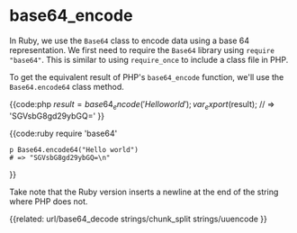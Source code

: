 # base64_encode

In Ruby, we use the `Base64` class to encode data using a base 64
representation. We first need to require the `Base64` library using `require
"base64"`. This is similar to using `require_once` to include a class file in
PHP.

To get the equivalent result of PHP's `base64_encode` function, we'll use the
`Base64.encode64` class method.


{{code:php
    $result = base64_encode('Hello world');
    var_export($result);
    // => 'SGVsbG8gd29ybGQ='
}}


{{code:ruby
    require 'base64'

    p Base64.encode64("Hello world")
    # => "SGVsbG8gd29ybGQ=\n"
}}


Take note that the Ruby version inserts a newline at the end of the string
where PHP does not.
                   

{{related:
    url/base64_decode 
    strings/chunk_split
    strings/uuencode
}}
